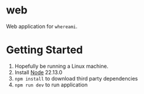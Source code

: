 # web

Web application for `whereami`.

# Getting Started

1. Hopefully be running a Linux machine.
1. Install [Node](https://nodejs.org/) 22.13.0
1. `npm install` to download third party dependencies
1. `npm run dev` to run application 